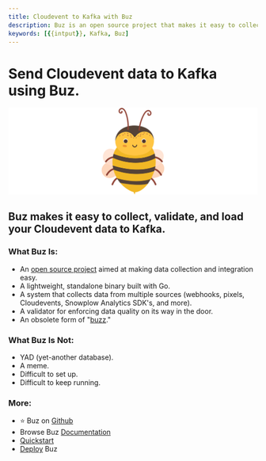 ```yaml
---
title: Cloudevent to Kafka with Buz
description: Buz is an open source project that makes it easy to collect, validate, and load Cloudevent data to Kafka.
keywords: [{{intput}}, Kafka, Buz]
---
```


# Send Cloudevent data to Kafka using Buz.

![buzz](../../../static/img/buzz.png)


## Buz makes it easy to collect, validate, and load your Cloudevent data to Kafka.


### What Buz Is:

- An [open source project](https://github.com/silverton-io/buz) aimed at making data collection and integration easy.
- A lightweight, standalone binary built with Go.
- A system that collects data from multiple sources (webhooks, pixels, Cloudevents, Snowplow Analytics SDK's, and more).
- A validator for enforcing data quality on its way in the door.
- An obsolete form of "[buzz](https://www.merriam-webster.com/dictionary/buzz)."


### What Buz Is Not:

- YAD (yet-another database).
- A meme.
- Difficult to set up.
- Difficult to keep running.


### More:
- ⭐ Buz on [Github](https://github.com/silverton-io/buz)
- Browse Buz [Documentation](/)
- [Quickstart](/examples/quickstart)
- [Deploy](category/deploying-buz) Buz

